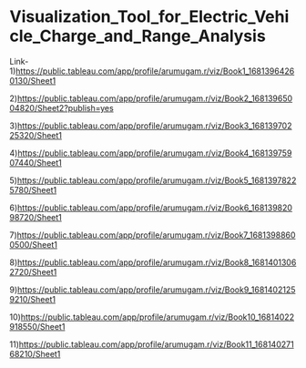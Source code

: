 # Visualization_Tool_for_Electric_Vehicle_Charge_and_Range_Analysis


Link-1)https://public.tableau.com/app/profile/arumugam.r/viz/Book1_16813964260130/Sheet1 


2)https://public.tableau.com/app/profile/arumugam.r/viz/Book2_16813965004820/Sheet2?publish=yes


3)https://public.tableau.com/app/profile/arumugam.r/viz/Book3_16813970225320/Sheet1


4)https://public.tableau.com/app/profile/arumugam.r/viz/Book4_16813975907440/Sheet1


5)https://public.tableau.com/app/profile/arumugam.r/viz/Book5_16813978225780/Sheet1


6)https://public.tableau.com/app/profile/arumugam.r/viz/Book6_16813982098720/Sheet1


7)https://public.tableau.com/app/profile/arumugam.r/viz/Book7_16813988600500/Sheet1


8)https://public.tableau.com/app/profile/arumugam.r/viz/Book8_16814013062720/Sheet1


9)https://public.tableau.com/app/profile/arumugam.r/viz/Book9_16814021259210/Sheet1


10)https://public.tableau.com/app/profile/arumugam.r/viz/Book10_16814022918550/Sheet1


11)https://public.tableau.com/app/profile/arumugam.r/viz/Book11_16814027168210/Sheet1


